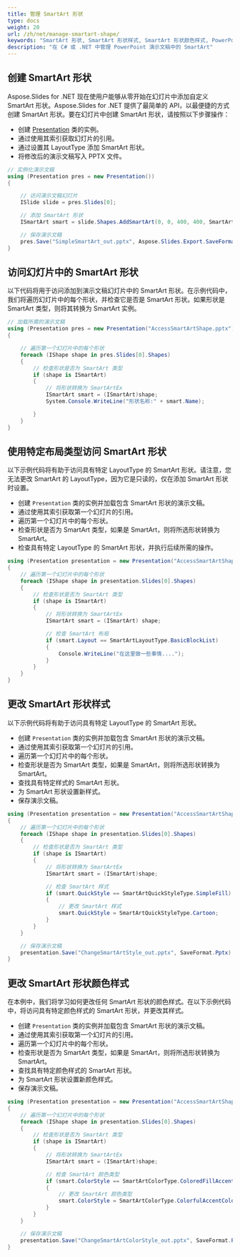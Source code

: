 ```yaml
---
title: 管理 SmartArt 形状
type: docs
weight: 20
url: /zh/net/manage-smartart-shape/
keywords: "SmartArt 形状, SmartArt 形状样式, SmartArt 形状颜色样式, PowerPoint 演示文稿, C#, Csharp, Aspose.Slides for .NET"
description: "在 C# 或 .NET 中管理 PowerPoint 演示文稿中的 SmartArt"
---
```


## **创建 SmartArt 形状**
Aspose.Slides for .NET 现在使用户能够从零开始在幻灯片中添加自定义 SmartArt 形状。Aspose.Slides for .NET 提供了最简单的 API，以最便捷的方式创建 SmartArt 形状。要在幻灯片中创建 SmartArt 形状，请按照以下步骤操作：

- 创建 [Presentation](https://reference.aspose.com/slides/net/aspose.slides/presentation) 类的实例。
- 通过使用其索引获取幻灯片的引用。
- 通过设置其 LayoutType 添加 SmartArt 形状。
- 将修改后的演示文稿写入 PPTX 文件。

```c#
// 实例化演示文稿
using (Presentation pres = new Presentation())
{

    // 访问演示文稿幻灯片
    ISlide slide = pres.Slides[0];

    // 添加 SmartArt 形状
    ISmartArt smart = slide.Shapes.AddSmartArt(0, 0, 400, 400, SmartArtLayoutType.BasicBlockList);

    // 保存演示文稿
    pres.Save("SimpleSmartArt_out.pptx", Aspose.Slides.Export.SaveFormat.Pptx);
}
```



## **访问幻灯片中的 SmartArt 形状**
以下代码将用于访问添加到演示文稿幻灯片中的 SmartArt 形状。在示例代码中，我们将遍历幻灯片中的每个形状，并检查它是否是 SmartArt 形状。如果形状是 SmartArt 类型，则将其转换为 SmartArt 实例。

```c#
// 加载所需的演示文稿
using (Presentation pres = new Presentation("AccessSmartArtShape.pptx"))
{

    // 遍历第一个幻灯片中的每个形状
    foreach (IShape shape in pres.Slides[0].Shapes)
    {
        // 检查形状是否为 SmartArt 类型
        if (shape is ISmartArt)
        {
            // 将形状转换为 SmartArtEx
            ISmartArt smart = (ISmartArt)shape;
            System.Console.WriteLine("形状名称:" + smart.Name);

        }
    }
}
```



## **使用特定布局类型访问 SmartArt 形状**
以下示例代码将有助于访问具有特定 LayoutType 的 SmartArt 形状。请注意，您无法更改 SmartArt 的 LayoutType，因为它是只读的，仅在添加 SmartArt 形状时设置。

- 创建 `Presentation` 类的实例并加载包含 SmartArt 形状的演示文稿。
- 通过使用其索引获取第一个幻灯片的引用。
- 遍历第一个幻灯片中的每个形状。
- 检查形状是否为 SmartArt 类型，如果是 SmartArt，则将所选形状转换为 SmartArt。
- 检查具有特定 LayoutType 的 SmartArt 形状，并执行后续所需的操作。

```c#
using (Presentation presentation = new Presentation("AccessSmartArtShape.pptx"))
{
    // 遍历第一个幻灯片中的每个形状
    foreach (IShape shape in presentation.Slides[0].Shapes)
    {
        // 检查形状是否为 SmartArt 类型
        if (shape is ISmartArt)
        {
            // 将形状转换为 SmartArtEx
            ISmartArt smart = (ISmartArt) shape;

            // 检查 SmartArt 布局
            if (smart.Layout == SmartArtLayoutType.BasicBlockList)
            {
                Console.WriteLine("在这里做一些事情....");
            }
        }
    }
}
```



## **更改 SmartArt 形状样式**
以下示例代码将有助于访问具有特定 LayoutType 的 SmartArt 形状。

- 创建 `Presentation` 类的实例并加载包含 SmartArt 形状的演示文稿。
- 通过使用其索引获取第一个幻灯片的引用。
- 遍历第一个幻灯片中的每个形状。
- 检查形状是否为 SmartArt 类型，如果是 SmartArt，则将所选形状转换为 SmartArt。
- 查找具有特定样式的 SmartArt 形状。
- 为 SmartArt 形状设置新样式。
- 保存演示文稿。

```c#
using (Presentation presentation = new Presentation("AccessSmartArtShape.pptx"))
{
    // 遍历第一个幻灯片中的每个形状
    foreach (IShape shape in presentation.Slides[0].Shapes)
    {
        // 检查形状是否为 SmartArt 类型
        if (shape is ISmartArt)
        {
            // 将形状转换为 SmartArtEx
            ISmartArt smart = (ISmartArt)shape;

            // 检查 SmartArt 样式
            if (smart.QuickStyle == SmartArtQuickStyleType.SimpleFill)
            {
                // 更改 SmartArt 样式
                smart.QuickStyle = SmartArtQuickStyleType.Cartoon;
            }
        }
    }

    // 保存演示文稿
    presentation.Save("ChangeSmartArtStyle_out.pptx", SaveFormat.Pptx);
}
```



## **更改 SmartArt 形状颜色样式**
在本例中，我们将学习如何更改任何 SmartArt 形状的颜色样式。在以下示例代码中，将访问具有特定颜色样式的 SmartArt 形状，并更改其样式。

- 创建 `Presentation` 类的实例并加载包含 SmartArt 形状的演示文稿。
- 通过使用其索引获取第一个幻灯片的引用。
- 遍历第一个幻灯片中的每个形状。
- 检查形状是否为 SmartArt 类型，如果是 SmartArt，则将所选形状转换为 SmartArt。
- 查找具有特定颜色样式的 SmartArt 形状。
- 为 SmartArt 形状设置新颜色样式。
- 保存演示文稿。

```c#
using (Presentation presentation = new Presentation("AccessSmartArtShape.pptx"))
{
    // 遍历第一个幻灯片中的每个形状
    foreach (IShape shape in presentation.Slides[0].Shapes)
    {
        // 检查形状是否为 SmartArt 类型
        if (shape is ISmartArt)
        {
            // 将形状转换为 SmartArtEx
            ISmartArt smart = (ISmartArt)shape;

            // 检查 SmartArt 颜色类型
            if (smart.ColorStyle == SmartArtColorType.ColoredFillAccent1)
            {
                // 更改 SmartArt 颜色类型
                smart.ColorStyle = SmartArtColorType.ColorfulAccentColors;
            }
        }
    }

    // 保存演示文稿
    presentation.Save("ChangeSmartArtColorStyle_out.pptx", SaveFormat.Pptx);
}
```